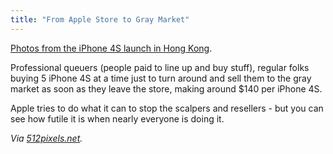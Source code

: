 ```yaml
---
title: "From Apple Store to Gray Market"
---
```

<p><a href="http://micgadget.com/17607/3000-people-line-up-for-hong-kong-iphone-4s-launch/">Photos from the iPhone 4S launch in Hong Kong</a>.</p>
<p>Professional queuers (people paid to line up and buy stuff), regular folks buying 5 iPhone 4S at a time just to turn around and sell them to the gray market as soon as they leave the store, making around $140 per iPhone 4S.</p>
<p>Apple tries to do what it can to stop the scalpers and resellers - but you can see how futile it is when nearly everyone is doing it.</p>
<p><em>Via <a href="http://512pixels.net/on-hong-kong-and-the-iphone-4s/">512pixels.net</a>.</em></p>
